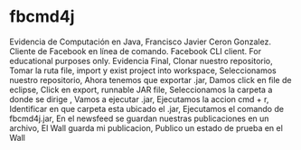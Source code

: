 # fbcmd4j
Evidencia de Computación en Java, Francisco Javier Ceron Gonzalez.
Cliente de Facebook en línea de comando. Facebook CLI client. For educational purposes only.
Evidencia Final,
Clonar nuestro repositorio,
Tomar la ruta file, import y exist project into workspace,
Seleccionamos nuestro repositorio,
Ahora tenemos que exportar .jar,
Damos click en file de eclipse,
Click en export, runnable JAR file,
Seleccionamos la carpeta a donde se dirige ,
Vamos a ejecutar .jar,
Ejecutamos la accion cmd + r,
Identificar en que carpeta esta ubicado el .jar,
Ejecutamos el comando de fbcmd4j.jar,
En el newsfeed se guardan nuestras publicaciones en un archivo,
El Wall guarda mi publicacion,
Publico un estado de prueba en el Wall



